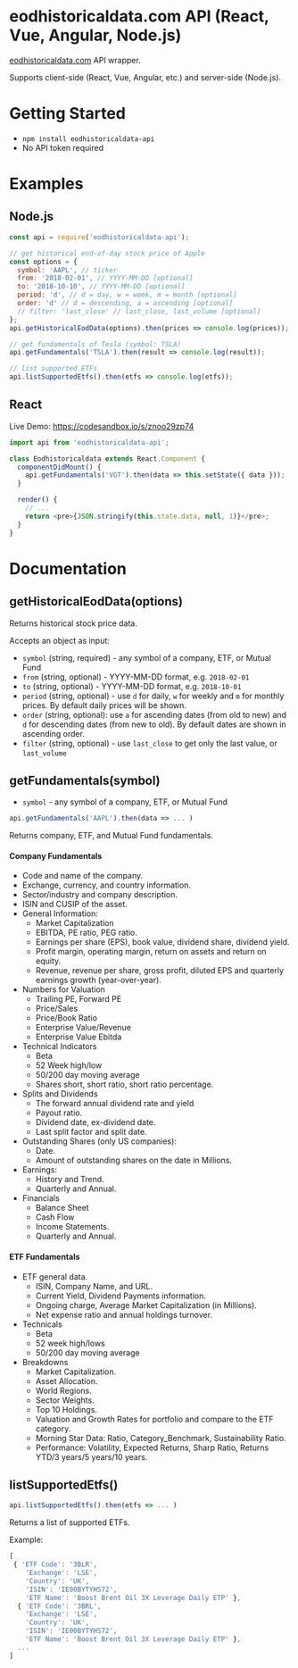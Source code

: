 # eodhistoricaldata.com API (React, Vue, Angular, Node.js)

[eodhistoricaldata.com](https://eodhistoricaldata.com) API wrapper.

Supports client-side (React, Vue, Angular, etc.) and server-side (Node.js).

# Getting Started

- `npm install eodhistoricaldata-api`
- No API token required

# Examples

## Node.js

```js
const api = require('eodhistoricaldata-api');

// get historical end-of-day stock price of Apple
const options = {
  symbol: 'AAPL', // ticker
  from: '2018-02-01', // YYYY-MM-DD [optional]
  to: '2018-10-10', // YYYY-MM-DD [optional]
  period: 'd', // d = day, w = week, m = month [optional]
  order: 'd' // d = descending, a = ascending [optional]
  // filter: 'last_close' // last_close, last_volume [optional]
};
api.getHistoricalEodData(options).then(prices => console.log(prices));

// get fundamentals of Tesla (symbol: TSLA)
api.getFundamentals('TSLA').then(result => console.log(result));

// list supported ETFs
api.listSupportedEtfs().then(etfs => console.log(etfs));
```

## React

Live Demo: https://codesandbox.io/s/znoo29zp74

```js
import api from 'eodhistoricaldata-api';

class Eodhistoricaldata extends React.Component {
  componentDidMount() {
    api.getFundamentals('VGT').then(data => this.setState({ data }));
  }

  render() {
    // ...
    return <pre>{JSON.stringify(this.state.data, null, 1)}</pre>;
  }
}
```

# Documentation

## getHistoricalEodData(options)

Returns historical stock price data.

Accepts an object as input:

- `symbol` (string, required) - any symbol of a company, ETF, or Mutual Fund
- `from` (string, optional) - YYYY-MM-DD format, e.g. `2018-02-01`
- `to` (string, optional) - YYYY-MM-DD format, e.g. `2018-10-01`
- `period` (string, optional) - use `d` for daily, `w` for weekly and `m`
  for monthly prices. By default daily prices will be shown.
- `order` (string, optional): use `a` for ascending dates (from old to new) and `d` for
  descending dates (from new to old). By default dates are shown in ascending order.
- `filter` (string, optional) - use `last_close` to get only the last value,
  or `last_volume`

## getFundamentals(symbol)

- `symbol` - any symbol of a company, ETF, or Mutual Fund

```js
api.getFundamentals('AAPL').then(data => ... )
```

Returns company, ETF, and Mutual Fund fundamentals.

#### Company Fundamentals

- Code and name of the company.
- Exchange, currency, and country information.
- Sector/industry and company description.
- ISIN and CUSIP of the asset.
- General Information:
  - Market Capitalization
  - EBITDA, PE ratio, PEG ratio.
  - Earnings per share (EPS), book value, dividend share, dividend yield.
  - Profit margin, operating margin, return on assets and return on equity.
  - Revenue, revenue per share, gross profit, diluted EPS and quarterly earnings growth (year-over-year).
- Numbers for Valuation
  - Trailing PE, Forward PE
  - Price/Sales
  - Price/Book Ratio
  - Enterprise Value/Revenue
  - Enterprise Value Ebitda
- Technical Indicators
  - Beta
  - 52 Week high/low
  - 50/200 day moving average
  - Shares short, short ratio, short ratio percentage.
- Splits and Dividends
  - The forward annual dividend rate and yield
  - Payout ratio.
  - Dividend date, ex-dividend date.
  - Last split factor and split date.
- Outstanding Shares (only US companies):
  - Date.
  - Amount of outstanding shares on the date in Millions.
- Earnings:
  - History and Trend.
  - Quarterly and Annual.
- Financials
  - Balance Sheet
  - Cash Flow
  - Income Statements.
  - Quarterly and Annual.

#### ETF Fundamentals

- ETF general data.
  - ISIN, Company Name, and URL.
  - Current Yield, Dividend Payments information.
  - Ongoing charge, Average Market Capitalization (in Millions).
  - Net expense ratio and annual holdings turnover.
- Technicals
  - Beta
  - 52 week high/lows
  - 50/200 day moving average
- Breakdowns
  - Market Capitalization.
  - Asset Allocation.
  - World Regions.
  - Sector Weights.
  - Top 10 Holdings.
  - Valuation and Growth Rates for portfolio and compare to the ETF category.
  - Morning Star Data: Ratio, Category_Benchmark, Sustainability Ratio.
  - Performance: Volatility, Expected Returns, Sharp Ratio, Returns YTD/3 years/5 years/10 years.

## listSupportedEtfs()

```js
api.listSupportedEtfs().then(etfs => ... )
```

Returns a list of supported ETFs.

Example:

```js
[
 { 'ETF Code': '3BLR',
    'Exchange': 'LSE',
    'Country': 'UK',
    'ISIN': 'IE00BYTYHS72',
    'ETF Name': 'Boost Brent Oil 3X Leverage Daily ETP' },
  { 'ETF Code': '3BRL',
    'Exchange': 'LSE',
    'Country': 'UK',
    'ISIN': 'IE00BYTYHS72',
    'ETF Name': 'Boost Brent Oil 3X Leverage Daily ETP' },
  ...
]
```
